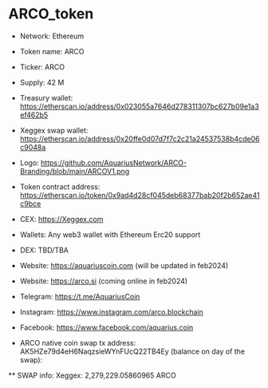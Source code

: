 # ARCO_token

* Network: Ethereum
* Token name: ARCO
* Ticker: ARCO
* Supply: 42 M
* Treasury wallet: https://etherscan.io/address/0x023055a7646d278311307bc627b09e1a3ef462b5
* Xeggex swap wallet: https://etherscan.io/address/0x20ffe0d07d7f7c2c21a24537538b4cde06c9048a
* Logo: https://github.com/AquariusNetwork/ARCO-Branding/blob/main/ARCOV1.png
* Token contract address: https://etherscan.io/token/0x9ad4d28cf045deb68377bab20f2b652ae41c9bce
* CEX: https://Xeggex.com
* Wallets: Any web3 wallet with Ethereum Erc20 support
* DEX: TBD/TBA
* Website: https://aquariuscoin.com (will be updated in feb2024)
* Website: https://arco.si (coming online in feb2024)
* Telegram: https://t.me/AquariusCoin
* Instagram: https://www.instagram.com/arco.blockchain
* Facebook: https://www.facebook.com/aquarius.coin

* ARCO native coin swap tx address: AK5HZe79d4eH6NaqzsieWYnFUcQ22TB4Ey (balance on day of the swap):

** SWAP info: 
Xeggex: 2,279,229.05860965 ARCO
